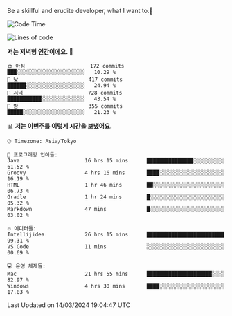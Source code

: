 Be a skillful and erudite developer, what I want to.👶

<!--START_SECTION:waka-->
![Code Time](http://img.shields.io/badge/Code%20Time-516%20hrs%2028%20mins-blue)

![Lines of code](https://img.shields.io/badge/%EC%A0%80%EB%8A%94%20%EC%97%AC%ED%83%9C%EA%B9%8C%EC%A7%80%20-781.2%20thousand%20%EC%A4%84%EC%9D%98%20%EC%BD%94%EB%93%9C%EB%A5%BC%20%EC%9E%91%EC%84%B1%ED%96%88%EC%96%B4%EC%9A%94.-blue)

**저는 저녁형 인간이에요. 🦉** 

```text
🌞 아침                     172 commits         ███░░░░░░░░░░░░░░░░░░░░░░   10.29 % 
🌆 낮　                     417 commits         ██████░░░░░░░░░░░░░░░░░░░   24.94 % 
🌃 저녁                     728 commits         ███████████░░░░░░░░░░░░░░   43.54 % 
🌙 밤　                     355 commits         █████░░░░░░░░░░░░░░░░░░░░   21.23 % 
```


📊 **저는 이번주를 이렇게 시간을 보냈어요.** 

```text
🕑︎ Timezone: Asia/Tokyo

💬 프로그래밍 언어들: 
Java                     16 hrs 15 mins      ███████████████░░░░░░░░░░   61.52 % 
Groovy                   4 hrs 16 mins       ████░░░░░░░░░░░░░░░░░░░░░   16.19 % 
HTML                     1 hr 46 mins        ██░░░░░░░░░░░░░░░░░░░░░░░   06.73 % 
Gradle                   1 hr 24 mins        █░░░░░░░░░░░░░░░░░░░░░░░░   05.32 % 
Markdown                 47 mins             █░░░░░░░░░░░░░░░░░░░░░░░░   03.02 % 

🔥 에디터들: 
Intellijidea             26 hrs 15 mins      █████████████████████████   99.31 % 
VS Code                  11 mins             ░░░░░░░░░░░░░░░░░░░░░░░░░   00.69 % 

💻 운영 체제들: 
Mac                      21 hrs 55 mins      █████████████████████░░░░   82.97 % 
Windows                  4 hrs 30 mins       ████░░░░░░░░░░░░░░░░░░░░░   17.03 % 
```


 Last Updated on 14/03/2024 19:04:47 UTC
<!--END_SECTION:waka-->
